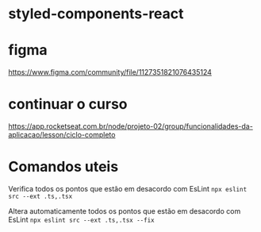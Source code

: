 # styled-components-react

# figma 
https://www.figma.com/community/file/1127351821076435124

# continuar o curso
https://app.rocketseat.com.br/node/projeto-02/group/funcionalidades-da-aplicacao/lesson/ciclo-completo

# Comandos uteis
Verifica todos os pontos que estão em desacordo com EsLint
`npx eslint src --ext .ts,.tsx`

Altera automaticamente todos os pontos que estão em desacordo com EsLint
`npx eslint src --ext .ts,.tsx --fix`
